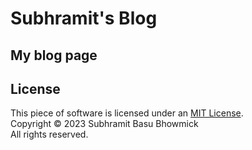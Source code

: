 # Subhramit's Blog
## My blog page
## License
This piece of software is licensed under an [MIT License](https://opensource.org/licenses/MIT). <br>
Copyright © 2023 Subhramit Basu Bhowmick <br>
All rights reserved.
